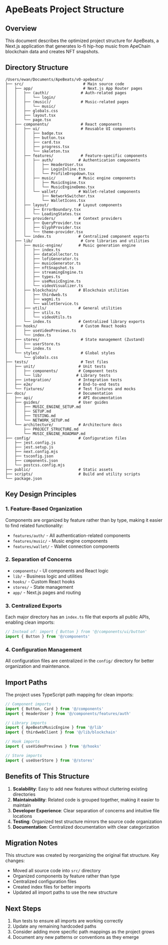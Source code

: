 # ApeBeats Project Structure

## Overview

This document describes the optimized project structure for ApeBeats, a Next.js application that generates lo-fi hip-hop music from ApeChain blockchain data and creates NFT snapshots.

## Directory Structure

```
/Users/ewan/Documents/ApeBeats/v0-apebeats/
├── src/                          # Main source code
│   ├── app/                      # Next.js App Router pages
│   │   ├── (auth)/              # Auth-related pages
│   │   │   └── login/
│   │   ├── (music)/             # Music-related pages
│   │   │   └── music/
│   │   ├── globals.css
│   │   ├── layout.tsx
│   │   └── page.tsx
│   ├── components/              # React components
│   │   ├── ui/                  # Reusable UI components
│   │   │   ├── badge.tsx
│   │   │   ├── button.tsx
│   │   │   ├── card.tsx
│   │   │   ├── progress.tsx
│   │   │   └── skeleton.tsx
│   │   ├── features/            # Feature-specific components
│   │   │   ├── auth/           # Authentication components
│   │   │   │   ├── HeaderUser.tsx
│   │   │   │   ├── LoginInline.tsx
│   │   │   │   └── ProfileDropdown.tsx
│   │   │   ├── music/          # Music engine components
│   │   │   │   ├── MusicEngine.tsx
│   │   │   │   └── MusicEngineDemo.tsx
│   │   │   └── wallet/         # Wallet-related components
│   │   │       ├── NetworkSwitcher.tsx
│   │   │       └── WalletIcons.tsx
│   │   ├── layout/             # Layout components
│   │   │   ├── ErrorBoundary.tsx
│   │   │   └── LoadingStates.tsx
│   │   ├── providers/          # Context providers
│   │   │   ├── QueryProvider.tsx
│   │   │   ├── GlyphProvider.tsx
│   │   │   └── theme-provider.tsx
│   │   └── index.ts            # Centralized component exports
│   ├── lib/                     # Core libraries and utilities
│   │   ├── music-engine/       # Music generation engine
│   │   │   ├── index.ts
│   │   │   ├── dataCollector.ts
│   │   │   ├── lofiGenerator.ts
│   │   │   ├── musicGenerator.ts
│   │   │   ├── nftSnapshot.ts
│   │   │   ├── streamingEngine.ts
│   │   │   ├── types.ts
│   │   │   ├── useMusicEngine.ts
│   │   │   └── videoVisualizer.ts
│   │   ├── blockchain/         # Blockchain utilities
│   │   │   ├── thirdweb.ts
│   │   │   ├── wagmi.ts
│   │   │   └── walletService.ts
│   │   ├── utils/              # General utilities
│   │   │   ├── utils.ts
│   │   │   └── videoUtils.ts
│   │   └── index.ts            # Centralized library exports
│   ├── hooks/                   # Custom React hooks
│   │   ├── useVideoPreviews.ts
│   │   └── index.ts
│   ├── stores/                  # State management (Zustand)
│   │   ├── userStore.ts
│   │   └── index.ts
│   └── styles/                  # Global styles
│       └── globals.css
├── tests/                       # Test files
│   ├── unit/                   # Unit tests
│   │   ├── components/         # Component tests
│   │   └── lib/               # Library tests
│   ├── integration/            # Integration tests
│   ├── e2e/                    # End-to-end tests
│   └── fixtures/               # Test fixtures and mocks
├── docs/                       # Documentation
│   ├── api/                    # API documentation
│   ├── guides/                 # User guides
│   │   ├── MUSIC_ENGINE_SETUP.md
│   │   ├── SETUP.md
│   │   ├── TESTING.md
│   │   └── NETWORK_SETUP.md
│   └── architecture/           # Architecture docs
│       ├── PROJECT_STRUCTURE.md
│       └── MUSIC_ENGINE_ROADMAP.md
├── config/                     # Configuration files
│   ├── jest.config.js
│   ├── jest.setup.js
│   ├── next.config.mjs
│   ├── tsconfig.json
│   ├── components.json
│   └── postcss.config.mjs
├── public/                     # Static assets
├── scripts/                    # Build and utility scripts
└── package.json
```

## Key Design Principles

### 1. Feature-Based Organization
Components are organized by feature rather than by type, making it easier to find related functionality:
- `features/auth/` - All authentication-related components
- `features/music/` - Music engine components
- `features/wallet/` - Wallet connection components

### 2. Separation of Concerns
- `components/` - UI components and React logic
- `lib/` - Business logic and utilities
- `hooks/` - Custom React hooks
- `stores/` - State management
- `app/` - Next.js pages and routing

### 3. Centralized Exports
Each major directory has an `index.ts` file that exports all public APIs, enabling clean imports:
```typescript
// Instead of: import { Button } from '@/components/ui/button'
import { Button } from '@/components'
```

### 4. Configuration Management
All configuration files are centralized in the `config/` directory for better organization and maintenance.

## Import Paths

The project uses TypeScript path mapping for clean imports:

```typescript
// Component imports
import { Button, Card } from '@/components'
import { HeaderUser } from '@/components/features/auth'

// Library imports
import { ApeBeatsMusicEngine } from '@/lib'
import { thirdwebClient } from '@/lib/blockchain'

// Hook imports
import { useVideoPreviews } from '@/hooks'

// Store imports
import { useUserStore } from '@/stores'
```

## Benefits of This Structure

1. **Scalability**: Easy to add new features without cluttering existing directories
2. **Maintainability**: Related code is grouped together, making it easier to maintain
3. **Developer Experience**: Clear separation of concerns and intuitive file locations
4. **Testing**: Organized test structure mirrors the source code organization
5. **Documentation**: Centralized documentation with clear categorization

## Migration Notes

This structure was created by reorganizing the original flat structure. Key changes:
- Moved all source code into `src/` directory
- Organized components by feature rather than type
- Centralized configuration files
- Created index files for better imports
- Updated all import paths to use the new structure

## Next Steps

1. Run tests to ensure all imports are working correctly
2. Update any remaining hardcoded paths
3. Consider adding more specific path mappings as the project grows
4. Document any new patterns or conventions as they emerge


